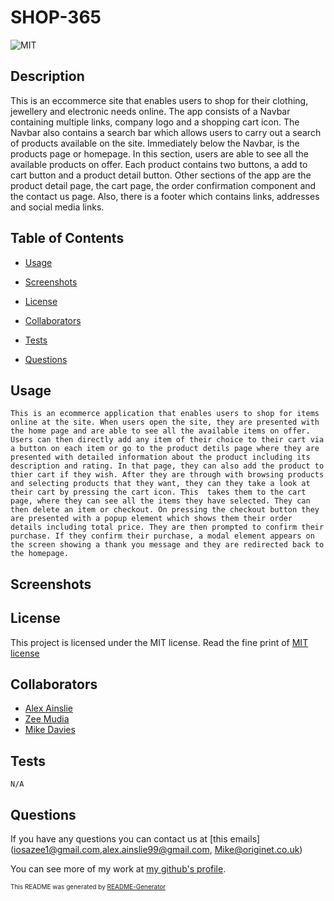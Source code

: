 # SHOP-365
![MIT](https://img.shields.io/badge/License-MIT-yellow.svg)

## Description

This is an eccommerce site that enables users to shop for their clothing, jewellery and electronic needs online. The app consists of a Navbar containing multiple links, company logo and a shopping cart icon. The Navbar also contains a search bar which allows users to carry out a search of products available on the site. Immediately below the Navbar, is the products page or homepage. In this section, users are able to see all the available products on offer. Each product contains two buttons, a add to cart button and a product detail button. Other sections of the app are the product detail page, the cart page, the order confirmation component and the contact us page. Also, there is a footer which contains links, addresses and social media links.

## Table of Contents

* [Usage](#usage)

* [Screenshots](#screenshots)

* [License](#license)

* [Collaborators](#collaborators)

* [Tests](#tests)

* [Questions](#questions)

## Usage

```
This is an ecommerce application that enables users to shop for items online at the site. When users open the site, they are presented with the home page and are able to see all the available items on offer. Users can then directly add any item of their choice to their cart via a button on each item or go to the product detils page where they are presented with detailed information about the product including its description and rating. In that page, they can also add the product to thier cart if they wish. After they are through with browsing products and selecting products that they want, they can they take a look at their cart by pressing the cart icon. This  takes them to the cart page, where they can see all the items they have selected. They can then delete an item or checkout. On pressing the checkout button they are presented with a popup element which shows them their order details including total price. They are then prompted to confirm their purchase. If they confirm their purchase, a modal element appears on the screen showing a thank you message and they are redirected back to the homepage.
```

## Screenshots

## License

This project is licensed under the MIT license. Read the fine print of [MIT license](https://opensource.org/licenses/MIT)

## Collaborators

* [Alex Ainslie](https://github.com/AlexAins)
* [Zee Mudia](https://github.com/iosazee)
* [Mike Davies](https://github.com/welsh-bloke)


## Tests

```
N/A
```

## Questions

If you have any questions you can contact us at [this emails](iosazee1@gmail.com,alex.ainslie99@gmail.com, Mike@originet.co.uk)

You can see more of my work at [my github's profile](https://github.com/iosazee).


<font size="1">This README was generated by [README-Generator](https://github.com/iosazee/README-Generator)</font>